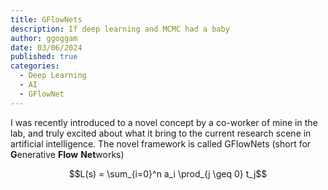 ```yaml
---
title: GFlowNets
description: If deep learning and MCMC had a baby
author: ggoggam
date: 03/06/2024
published: true
categories:
  - Deep Learning
  - AI
  - GFlowNet
---
```


I was recently introduced to a novel concept by a co-worker of mine in the lab, and truly excited about what it bring to the current research scene in artificial intelligence.
The novel framework is called GFlowNets (short for **G**enerative **Flow** **Net**works)



```math
L(s) = \sum_{i=0}^n a_i \prod_{j \geq 0} t_j
```